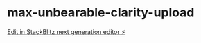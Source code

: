 # max-unbearable-clarity-upload

[Edit in StackBlitz next generation editor ⚡️](https://stackblitz.com/~/github.com/maxunbearable/max-unbearable-clarity-upload)